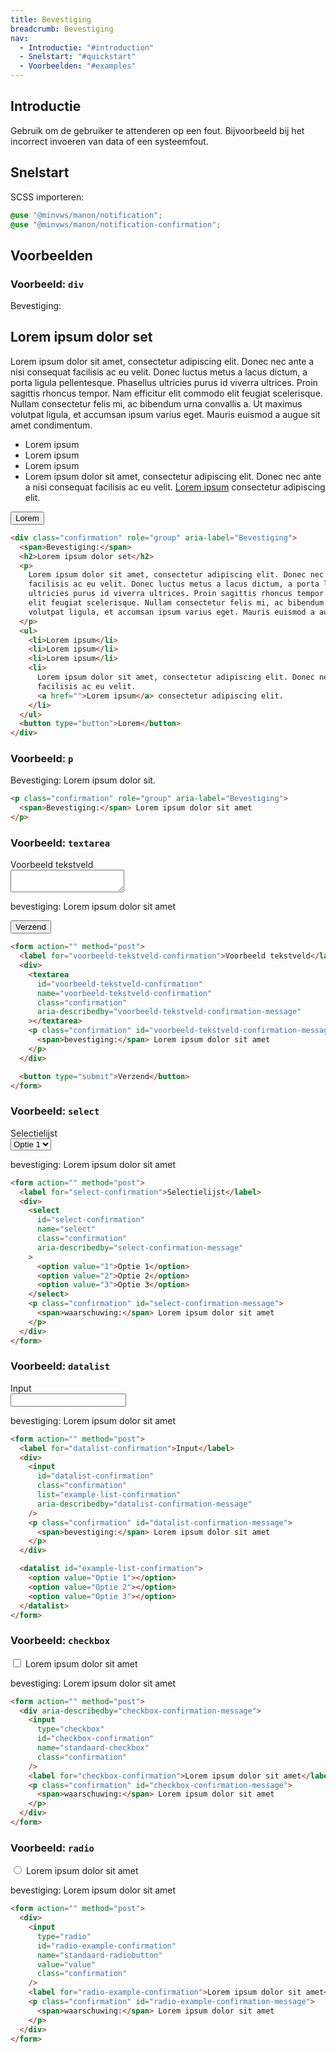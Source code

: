 ```yaml
---
title: Bevestiging
breadcrumb: Bevestiging
nav:
  - Introductie: "#introduction"
  - Snelstart: "#quickstart"
  - Voorbeelden: "#examples"
---
```

<h2 id="introduction">Introductie</h2>

Gebruik om de gebruiker te attenderen op een fout. Bijvoorbeeld bij het
incorrect invoeren van data of een systeemfout.

<h2 id="quickstart">Snelstart</h2>

SCSS importeren:

```scss
@use "@minvws/manon/notification";
@use "@minvws/manon/notification-confirmation";
```

<h2 id="examples">Voorbeelden</h2>

### Voorbeeld: `div`

<div class="confirmation" role="group" aria-label="bevestiging">
  <span>Bevestiging:</span>
  <h2>Lorem ipsum dolor set</h2>
  <p>
    Lorem ipsum dolor sit amet, consectetur adipiscing elit. Donec nec ante a nisi consequat
    facilisis ac eu velit. Donec luctus metus a lacus dictum, a porta ligula pellentesque.
    Phasellus ultricies purus id viverra ultrices. Proin sagittis rhoncus tempor. Nam
    efficitur elit commodo elit feugiat scelerisque. Nullam consectetur felis mi, ac
    bibendum urna convallis a. Ut maximus volutpat ligula, et accumsan ipsum varius eget.
    Mauris euismod a augue sit amet condimentum.
  </p>
  <ul>
    <li>Lorem ipsum</li>
    <li>Lorem ipsum</li>
    <li>Lorem ipsum</li>
    <li>
      Lorem ipsum dolor sit amet, consectetur adipiscing elit. Donec nec ante a nisi
      consequat facilisis ac eu velit.
      <a href="notifications-block-element">Lorem ipsum</a> consectetur adipiscing elit.
    </li>
  </ul>
  <button type="button">Lorem</button>
</div>

```html
<div class="confirmation" role="group" aria-label="Bevestiging">
  <span>Bevestiging:</span>
  <h2>Lorem ipsum dolor set</h2>
  <p>
    Lorem ipsum dolor sit amet, consectetur adipiscing elit. Donec nec ante a nisi consequat
    facilisis ac eu velit. Donec luctus metus a lacus dictum, a porta ligula pellentesque. Phasellus
    ultricies purus id viverra ultrices. Proin sagittis rhoncus tempor. Nam efficitur elit commodo
    elit feugiat scelerisque. Nullam consectetur felis mi, ac bibendum urna convallis a. Ut maximus
    volutpat ligula, et accumsan ipsum varius eget. Mauris euismod a augue sit amet condimentum.
  </p>
  <ul>
    <li>Lorem ipsum</li>
    <li>Lorem ipsum</li>
    <li>Lorem ipsum</li>
    <li>
      Lorem ipsum dolor sit amet, consectetur adipiscing elit. Donec nec ante a nisi consequat
      facilisis ac eu velit.
      <a href="">Lorem ipsum</a> consectetur adipiscing elit.
    </li>
  </ul>
  <button type="button">Lorem</button>
</div>
```

### Voorbeeld: `p`

<p class="confirmation" role="group" aria-label="bevestiging">
  <span>Bevestiging:</span> Lorem ipsum dolor sit.
</p>

```html
<p class="confirmation" role="group" aria-label="Bevestiging">
  <span>Bevestiging:</span> Lorem ipsum dolor sit amet
</p>
```

### Voorbeeld: `textarea`

<form action="" method="post">
  <label for="voorbeeld-tekstveld-confirmation">Voorbeeld tekstveld</label>
  <div>
    <textarea
      id="voorbeeld-tekstveld-confirmation"
      name="voorbeeld-tekstveld-confirmation"
      class="confirmation"
      aria-describedby="voorbeeld-tekstveld-confirmation-message"
    ></textarea>
    <p class="confirmation" id="voorbeeld-tekstveld-confirmation-message">
      <span>bevestiging:</span> Lorem ipsum dolor sit amet
    </p>
  </div>

<button type="submit">Verzend</button>

</form>

```html
<form action="" method="post">
  <label for="voorbeeld-tekstveld-confirmation">Voorbeeld tekstveld</label>
  <div>
    <textarea
      id="voorbeeld-tekstveld-confirmation"
      name="voorbeeld-tekstveld-confirmation"
      class="confirmation"
      aria-describedby="voorbeeld-tekstveld-confirmation-message"
    ></textarea>
    <p class="confirmation" id="voorbeeld-tekstveld-confirmation-message">
      <span>bevestiging:</span> Lorem ipsum dolor sit amet
    </p>
  </div>

  <button type="submit">Verzend</button>
</form>
```

### Voorbeeld: `select`

<form action="" method="post">
  <label for="select-confirmation">Selectielijst</label>
  <div>
    <select
      id="select-confirmation"
      name="select"
      class="confirmation"
      aria-describedby="select-confirmation-message"
    >
      <option value="1">Optie 1</option>
      <option value="2">Optie 2</option>
      <option value="3">Optie 3</option>
    </select>
    <p class="confirmation" id="select-confirmation-message">
      <span>bevestiging:</span> Lorem ipsum dolor sit amet
    </p>
  </div>
</form>

```html
<form action="" method="post">
  <label for="select-confirmation">Selectielijst</label>
  <div>
    <select
      id="select-confirmation"
      name="select"
      class="confirmation"
      aria-describedby="select-confirmation-message"
    >
      <option value="1">Optie 1</option>
      <option value="2">Optie 2</option>
      <option value="3">Optie 3</option>
    </select>
    <p class="confirmation" id="select-confirmation-message">
      <span>waarschuwing:</span> Lorem ipsum dolor sit amet
    </p>
  </div>
</form>
```

### Voorbeeld: `datalist`

<form action="" method="post">
  <label for="datalist-confirmation">Input</label>
  <div>
    <input
      id="datalist-confirmation"
      class="confirmation"
      list="example-list-confirmation"
      aria-describedby="datalist-confirmation-message"
    />
    <p class="confirmation" id="datalist-confirmation-message">
      <span>bevestiging:</span> Lorem ipsum dolor sit amet
    </p>
  </div>

  <datalist id="example-list-confirmation">
    <option value="Optie 1"></option>
    <option value="Optie 2"></option>
    <option value="Optie 3"></option>
  </datalist>
</form>

```html
<form action="" method="post">
  <label for="datalist-confirmation">Input</label>
  <div>
    <input
      id="datalist-confirmation"
      class="confirmation"
      list="example-list-confirmation"
      aria-describedby="datalist-confirmation-message"
    />
    <p class="confirmation" id="datalist-confirmation-message">
      <span>bevestiging:</span> Lorem ipsum dolor sit amet
    </p>
  </div>

  <datalist id="example-list-confirmation">
    <option value="Optie 1"></option>
    <option value="Optie 2"></option>
    <option value="Optie 3"></option>
  </datalist>
</form>
```

### Voorbeeld: `checkbox`

<form action="" method="post">
  <div aria-describedby="checkbox-confirmation-message">
    <input
      type="checkbox"
      id="checkbox-confirmation"
      name="standaard-checkbox"
      class="confirmation"
    />
    <label for="checkbox-confirmation">Lorem ipsum dolor sit amet</label>
    <p class="confirmation" id="checkbox-confirmation-message">
      <span>bevestiging:</span> Lorem ipsum dolor sit amet
    </p>
  </div>
</form>

```html
<form action="" method="post">
  <div aria-describedby="checkbox-confirmation-message">
    <input
      type="checkbox"
      id="checkbox-confirmation"
      name="standaard-checkbox"
      class="confirmation"
    />
    <label for="checkbox-confirmation">Lorem ipsum dolor sit amet</label>
    <p class="confirmation" id="checkbox-confirmation-message">
      <span>waarschuwing:</span> Lorem ipsum dolor sit amet
    </p>
  </div>
</form>
```

### Voorbeeld: `radio`

<form action="" method="post">
  <div>
    <input
      type="radio"
      id="radio-example-confirmation"
      name="standaard-radiobutton"
      value="value"
      class="confirmation"
    />
    <label for="radio-example-confirmation">Lorem ipsum dolor sit amet</label>
    <p class="confirmation" id="radio-example-confirmation-message">
      <span>bevestiging:</span> Lorem ipsum dolor sit amet
    </p>
  </div>
</form>

```html
<form action="" method="post">
  <div>
    <input
      type="radio"
      id="radio-example-confirmation"
      name="standaard-radiobutton"
      value="value"
      class="confirmation"
    />
    <label for="radio-example-confirmation">Lorem ipsum dolor sit amet</label>
    <p class="confirmation" id="radio-example-confirmation-message">
      <span>waarschuwing:</span> Lorem ipsum dolor sit amet
    </p>
  </div>
</form>
```

